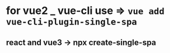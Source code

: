 # for vue2 _ vue-cli use => ``` vue add vue-cli-plugin-single-spa ```

## react and vue3  -> npx create-single-spa
